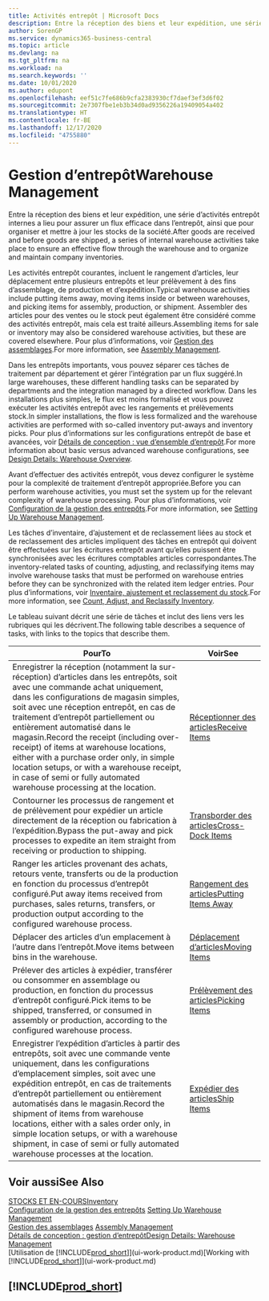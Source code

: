 ```yaml
---
title: Activités entrepôt | Microsoft Docs
description: Entre la réception des biens et leur expédition, une série d’activités entrepôt internes a lieu pour assurer un flux efficace dans l’entrepôt, ainsi que pour organiser et mettre à jour les stocks de la société.
author: SorenGP
ms.service: dynamics365-business-central
ms.topic: article
ms.devlang: na
ms.tgt_pltfrm: na
ms.workload: na
ms.search.keywords: ''
ms.date: 10/01/2020
ms.author: edupont
ms.openlocfilehash: eef51c7fe686b9cfa2383930cf7daef3ef3d6f02
ms.sourcegitcommit: 2e7307fbe1eb3b34d0ad9356226a19409054a402
ms.translationtype: HT
ms.contentlocale: fr-BE
ms.lasthandoff: 12/17/2020
ms.locfileid: "4755880"
---
```

# <a name="warehouse-management"></a><span data-ttu-id="bc6e0-103">Gestion d’entrepôt</span><span class="sxs-lookup"><span data-stu-id="bc6e0-103">Warehouse Management</span></span>
<span data-ttu-id="bc6e0-104">Entre la réception des biens et leur expédition, une série d’activités entrepôt internes a lieu pour assurer un flux efficace dans l’entrepôt, ainsi que pour organiser et mettre à jour les stocks de la société.</span><span class="sxs-lookup"><span data-stu-id="bc6e0-104">After goods are received and before goods are shipped, a series of internal warehouse activities take place to ensure an effective flow through the warehouse and to organize and maintain company inventories.</span></span>

<span data-ttu-id="bc6e0-105">Les activités entrepôt courantes, incluent le rangement d’articles, leur déplacement entre plusieurs entrepôts et leur prélèvement à des fins d’assemblage, de production et d’expédition.</span><span class="sxs-lookup"><span data-stu-id="bc6e0-105">Typical warehouse activities include putting items away, moving items inside or between warehouses, and picking items for assembly, production, or shipment.</span></span> <span data-ttu-id="bc6e0-106">Assembler des articles pour des ventes ou le stock peut également être considéré comme des activités entrepôt, mais cela est traité ailleurs.</span><span class="sxs-lookup"><span data-stu-id="bc6e0-106">Assembling items for sale or inventory may also be considered warehouse activities, but these are covered elsewhere.</span></span> <span data-ttu-id="bc6e0-107">Pour plus d’informations, voir [Gestion des assemblages](assembly-assemble-items.md).</span><span class="sxs-lookup"><span data-stu-id="bc6e0-107">For more information, see [Assembly Management](assembly-assemble-items.md).</span></span>  

<span data-ttu-id="bc6e0-108">Dans les entrepôts importants, vous pouvez séparer ces tâches de traitement par département et gérer l’intégration par un flux suggéré.</span><span class="sxs-lookup"><span data-stu-id="bc6e0-108">In large warehouses, these different handling tasks can be separated by departments and the integration managed by a directed workflow.</span></span> <span data-ttu-id="bc6e0-109">Dans les installations plus simples, le flux est moins formalisé et vous pouvez exécuter les activités entrepôt avec les rangements et prélèvements stock.</span><span class="sxs-lookup"><span data-stu-id="bc6e0-109">In simpler installations, the flow is less formalized and the warehouse activities are performed with so-called inventory put-aways and inventory picks.</span></span> <span data-ttu-id="bc6e0-110">Pour plus d’informations sur les configurations entrepôt de base et avancées, voir [Détails de conception : vue d’ensemble d’entrepôt](design-details-warehouse-overview.md).</span><span class="sxs-lookup"><span data-stu-id="bc6e0-110">For more information about basic versus advanced warehouse configurations, see [Design Details: Warehouse Overview](design-details-warehouse-overview.md).</span></span>

<span data-ttu-id="bc6e0-111">Avant d’effectuer des activités entrepôt, vous devez configurer le système pour la complexité de traitement d’entrepôt appropriée.</span><span class="sxs-lookup"><span data-stu-id="bc6e0-111">Before you can perform warehouse activities, you must set the system up for the relevant complexity of warehouse processing.</span></span> <span data-ttu-id="bc6e0-112">Pour plus d’informations, voir [Configuration de la gestion des entrepôts](warehouse-setup-warehouse.md).</span><span class="sxs-lookup"><span data-stu-id="bc6e0-112">For more information, see [Setting Up Warehouse Management](warehouse-setup-warehouse.md).</span></span>

<span data-ttu-id="bc6e0-113">Les tâches d’inventaire, d’ajustement et de reclassement liées au stock et de reclassement des articles impliquent des tâches en entrepôt qui doivent être effectuées sur les écritures entrepôt avant qu’elles puissent être synchronisées avec les écritures comptables articles correspondantes.</span><span class="sxs-lookup"><span data-stu-id="bc6e0-113">The inventory-related tasks of counting, adjusting, and reclassifying items may involve warehouse tasks that must be performed on warehouse entries before they can be synchronized with the related item ledger entries.</span></span> <span data-ttu-id="bc6e0-114">Pour plus d’informations, voir [Inventaire, ajustement et reclassement du stock](inventory-how-count-adjust-reclassify.md).</span><span class="sxs-lookup"><span data-stu-id="bc6e0-114">For more information, see [Count, Adjust, and Reclassify Inventory](inventory-how-count-adjust-reclassify.md).</span></span>

 <span data-ttu-id="bc6e0-115">Le tableau suivant décrit une série de tâches et inclut des liens vers les rubriques qui les décrivent.</span><span class="sxs-lookup"><span data-stu-id="bc6e0-115">The following table describes a sequence of tasks, with links to the topics that describe them.</span></span>   

|<span data-ttu-id="bc6e0-116">**Pour**</span><span class="sxs-lookup"><span data-stu-id="bc6e0-116">**To**</span></span>|<span data-ttu-id="bc6e0-117">**Voir**</span><span class="sxs-lookup"><span data-stu-id="bc6e0-117">**See**</span></span>|  
|------------|-------------|  
|<span data-ttu-id="bc6e0-118">Enregistrer la réception (notamment la sur-réception) d’articles dans les entrepôts, soit avec une commande achat uniquement, dans les configurations de magasin simples, soit avec une réception entrepôt, en cas de traitement d’entrepôt partiellement ou entièrement automatisé dans le magasin.</span><span class="sxs-lookup"><span data-stu-id="bc6e0-118">Record the receipt (including over-receipt) of items at warehouse locations, either with a purchase order only, in simple location setups, or with a warehouse receipt, in case of semi or fully automated warehouse processing at the location.</span></span>|[<span data-ttu-id="bc6e0-119">Réceptionner des articles</span><span class="sxs-lookup"><span data-stu-id="bc6e0-119">Receive Items</span></span>](warehouse-how-receive-items.md)|
|<span data-ttu-id="bc6e0-120">Contourner les processus de rangement et de prélèvement pour expédier un article directement de la réception ou fabrication à l’expédition.</span><span class="sxs-lookup"><span data-stu-id="bc6e0-120">Bypass the put-away and pick processes to expedite an item straight from receiving or production to shipping.</span></span>|[<span data-ttu-id="bc6e0-121">Transborder des articles</span><span class="sxs-lookup"><span data-stu-id="bc6e0-121">Cross-Dock Items</span></span>](warehouse-how-to-cross-dock-items.md)|    
|<span data-ttu-id="bc6e0-122">Ranger les articles provenant des achats, retours vente, transferts ou de la production en fonction du processus d’entrepôt configuré.</span><span class="sxs-lookup"><span data-stu-id="bc6e0-122">Put away items received from purchases, sales returns, transfers, or production output according to the configured warehouse process.</span></span>|[<span data-ttu-id="bc6e0-123">Rangement des articles</span><span class="sxs-lookup"><span data-stu-id="bc6e0-123">Putting Items Away</span></span>](warehouse-put-away-items.md)|
|<span data-ttu-id="bc6e0-124">Déplacer des articles d’un emplacement à l’autre dans l’entrepôt.</span><span class="sxs-lookup"><span data-stu-id="bc6e0-124">Move items between bins in the warehouse.</span></span>|[<span data-ttu-id="bc6e0-125">Déplacement d’articles</span><span class="sxs-lookup"><span data-stu-id="bc6e0-125">Moving Items</span></span>](warehouse-move-items.md)|
|<span data-ttu-id="bc6e0-126">Prélever des articles à expédier, transférer ou consommer en assemblage ou production, en fonction du processus d’entrepôt configuré.</span><span class="sxs-lookup"><span data-stu-id="bc6e0-126">Pick items to be shipped, transferred, or consumed in assembly or production, according to the configured warehouse process.</span></span>|[<span data-ttu-id="bc6e0-127">Prélèvement des articles</span><span class="sxs-lookup"><span data-stu-id="bc6e0-127">Picking Items</span></span>](warehouse-pick-items.md)|
|<span data-ttu-id="bc6e0-128">Enregistrer l’expédition d’articles à partir des entrepôts, soit avec une commande vente uniquement, dans les configurations d’emplacement simples, soit avec une expédition entrepôt, en cas de traitements d’entrepôt partiellement ou entièrement automatisés dans le magasin.</span><span class="sxs-lookup"><span data-stu-id="bc6e0-128">Record the shipment of items from warehouse locations, either with a sales order only, in simple location setups, or with a warehouse shipment, in case of semi or fully automated warehouse processes at the location.</span></span>|[<span data-ttu-id="bc6e0-129">Expédier des articles</span><span class="sxs-lookup"><span data-stu-id="bc6e0-129">Ship Items</span></span>](warehouse-how-ship-items.md)|  

## <a name="see-also"></a><span data-ttu-id="bc6e0-130">Voir aussi</span><span class="sxs-lookup"><span data-stu-id="bc6e0-130">See Also</span></span>  
[<span data-ttu-id="bc6e0-131">STOCKS ET EN-COURS</span><span class="sxs-lookup"><span data-stu-id="bc6e0-131">Inventory</span></span>](inventory-manage-inventory.md)  
<span data-ttu-id="bc6e0-132">[Configuration de la gestion des entrepôts](warehouse-setup-warehouse.md)   </span><span class="sxs-lookup"><span data-stu-id="bc6e0-132">[Setting Up Warehouse Management](warehouse-setup-warehouse.md)   </span></span>  
<span data-ttu-id="bc6e0-133">[Gestion des assemblages](assembly-assemble-items.md)  </span><span class="sxs-lookup"><span data-stu-id="bc6e0-133">[Assembly Management](assembly-assemble-items.md)  </span></span>  
[<span data-ttu-id="bc6e0-134">Détails de conception : gestion d’entrepôt</span><span class="sxs-lookup"><span data-stu-id="bc6e0-134">Design Details: Warehouse Management</span></span>](design-details-warehouse-management.md)  
<span data-ttu-id="bc6e0-135">[Utilisation de [!INCLUDE[prod_short](includes/prod_short.md)]](ui-work-product.md)</span><span class="sxs-lookup"><span data-stu-id="bc6e0-135">[Working with [!INCLUDE[prod_short](includes/prod_short.md)]](ui-work-product.md)</span></span>  

## [!INCLUDE[prod_short](includes/free_trial_md.md)]  
